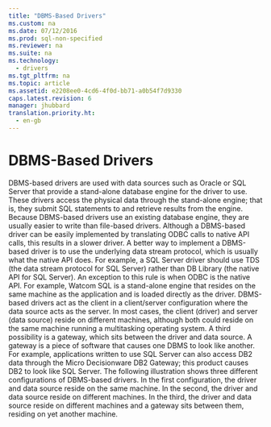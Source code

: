 ```yaml
---
title: "DBMS-Based Drivers"
ms.custom: na
ms.date: 07/12/2016
ms.prod: sql-non-specified
ms.reviewer: na
ms.suite: na
ms.technology: 
  - drivers
ms.tgt_pltfrm: na
ms.topic: article
ms.assetid: e2208ee0-4cd6-4f0d-bb71-a0b54f7d9330
caps.latest.revision: 6
manager: jhubbard
translation.priority.ht: 
  - en-gb
---
```

# DBMS-Based Drivers
<?xml version="1.0" encoding="utf-8"?>
<developerConceptualDocument xmlns="http://ddue.schemas.microsoft.com/authoring/2003/5" xmlns:xlink="http://www.w3.org/1999/xlink" xmlns:xsi="http://www.w3.org/2001/XMLSchema-instance" xsi:schemaLocation="http://ddue.schemas.microsoft.com/authoring/2003/5 http://dduestorage.blob.core.windows.net/ddueschema/developer.xsd">
  <introduction>
    <para>DBMS-based drivers are used with data sources such as Oracle or SQL Server that provide a stand-alone database engine for the driver to use. These drivers access the physical data through the stand-alone engine; that is, they submit SQL statements to and retrieve results from the engine.</para>
    <para>Because DBMS-based drivers use an existing database engine, they are usually easier to write than file-based drivers. Although a DBMS-based driver can be easily implemented by translating ODBC calls to native API calls, this results in a slower driver. A better way to implement a DBMS-based driver is to use the underlying data stream protocol, which is usually what the native API does. For example, a SQL Server driver should use TDS (the data stream protocol for SQL Server) rather than DB Library (the native API for SQL Server). An exception to this rule is when ODBC is the native API. For example, Watcom SQL is a stand-alone engine that resides on the same machine as the application and is loaded directly as the driver.</para>
    <para>DBMS-based drivers act as the client in a client/server configuration where the data source acts as the server. In most cases, the client (driver) and server (data source) reside on different machines, although both could reside on the same machine running a multitasking operating system. A third possibility is a <legacyItalic>gateway,</legacyItalic> which sits between the driver and data source. A gateway is a piece of software that causes one DBMS to look like another. For example, applications written to use SQL Server can also access DB2 data through the Micro Decisionware DB2 Gateway; this product causes DB2 to look like SQL Server.</para>
    <para>The following illustration shows three different configurations of DBMS-based drivers. In the first configuration, the driver and data source reside on the same machine. In the second, the driver and data source reside on different machines. In the third, the driver and data source reside on different machines and a gateway sits between them, residing on yet another machine.</para>
    <mediaLink>
      <image xlink:href="4d17fd18-1409-4032-9fb0-038af530c668" />
    </mediaLink>
  </introduction>
  <relatedTopics />
</developerConceptualDocument>